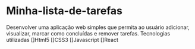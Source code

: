 # Minha-lista-de-tarefas
Desenvolver uma aplicação web simples que permita ao usuário adicionar, visualizar, marcar como concluídas e remover tarefas.
Tecnologias utilizadas
[]Html5
[]CSS3
[]Javascript
[]React

